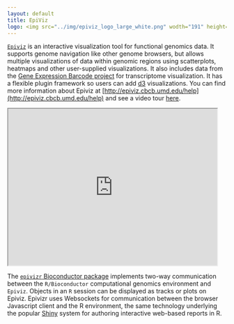 ```yaml
---
layout: default
title: EpiViz
logo: <img src="../img/epiviz_logo_large_white.png" wodth="191" height="41" alt="EpiViz" />
---
```


[`Epiviz`](http://epiviz.cbcb.umd.edu) is an interactive visualization tool for functional genomics data. It supports genome navigation like other genome browsers, but allows multiple visualizations of data within genomic regions using scatterplots, heatmaps and other user-supplied visualizations. It also includes data from the [Gene Expression Barcode project](http://barcode.luhs.org/) for transcriptome visualization. It has a flexible plugin framework so users can add [d3](http://d3js.org/) visualizations. You can find more information about Epiviz at [http://epiviz.cbcb.umd.edu/help](http://epiviz.cbcb.umd.edu/help) and see a video tour [here](http://youtu.be/099c4wUxozA).

<iframe width="480" height="360" src="http://www.youtube.com/embed/099c4wUxozA" frameborder="1" allowfullscreen></iframe>

The [`epivizr` Bioconductor package](http://bioconductor.org/packages/release/bioc/html/epivizr.html) implements two-way communication between the `R/Bioconductor` computational genomics environment and `Epiviz`. Objects in an `R` session can be displayed as tracks or plots on Epiviz. Epivizr uses Websockets for communication between the browser Javascript client and the R environment, the same technology underlying the popular [Shiny](http://www.rstudio.com/shiny/) system for authoring interactive web-based reports in R.
